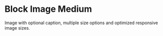 # Block Image Medium

Image with optional caption, multiple size options and optimized responsive image sizes.
